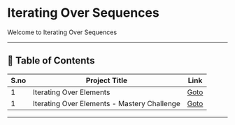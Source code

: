 # Iterating Over Sequences

Welcome to Iterating Over Sequences

---

## 📅 Table of Contents

| S.no | Project Title                               | Link                                                          |
|------|---------------------------------------------|---------------------------------------------------------------|
| 1    | Iterating Over Elements                     | [Goto](1_iterating_over_elements/README.md)                   |
| 1    | Iterating Over Elements - Mastery Challenge | [Goto](1_iterating_over_elements/mastery_challenge/README.md) |





---

